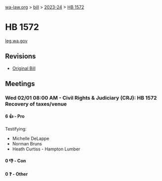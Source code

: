 [wa-law.org](/) > [bill](/bill/) > [2023-24](/bill/2023-24/) > [HB 1572](/bill/2023-24/hb/1572/)

# HB 1572
[leg.wa.gov](https://app.leg.wa.gov/billsummary?BillNumber=1572&Year=2023&Initiative=false)

## Revisions
* [Original Bill](1/)

## Meetings
### Wed 02/01 08:00 AM - Civil Rights & Judiciary (CRJ): HB 1572 Recovery of taxes/venue
#### 6 👍 - Pro
Testifying:
* Michelle DeLappe
* Norman Bruns
* Heath Curtiss - Hampton Lumber

#### 0 👎 - Con

#### 0 ❓ - Other
